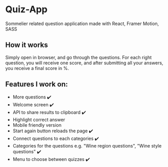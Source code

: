# Quiz-App
Sommelier related question application made with React, Framer Motion, SASS

## How it works
Simply open in browser, and go through the questions. For each right question, you will receive one score, and after submitting all your answers, you receive a final score in %.

## Features I work on:
- More questions :heavy_check_mark:
- Welcome screen :heavy_check_mark:
- API to share results to clipboard :heavy_check_mark:
- Highlight correct answer
- Mobile friendly version
- Start again button reloads the page :heavy_check_mark:
- Connect questions to each categories :heavy_check_mark:
- Categories for the questions e.g. "Wine region questions", "Wine style questions" :heavy_check_mark:
- Menu to choose between quizzes :heavy_check_mark:
